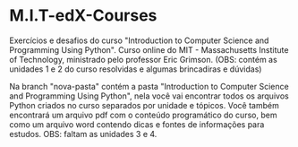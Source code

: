 # M.I.T-edX-Courses
Exercícios e desafios do curso "Introduction to Computer Science and Programming Using Python". Curso online do MIT - Massachusetts Institute of Technology, ministrado pelo professor Eric Grimson.
(OBS: contém as unidades 1 e 2 do curso resolvidas e algumas brincadiras e dúvidas)

Na branch "nova-pasta" contém a pasta "Introduction to Computer Science and Programming Using Python", nela você vai encontrar todos os arquivos Python criados no curso separados por unidade e tópicos. 
Você também encontrará um arquivo pdf com o conteúdo programático do curso, bem como um arquivo word contendo dicas e fontes de informações para estudos.
OBS: faltam as unidades 3 e 4.
